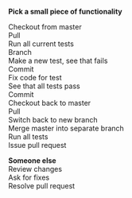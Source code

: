 <b>Pick a small piece of functionality</b>

Checkout from master<br />
Pull<br />
Run all current tests<br />
Branch<br />
Make a new test, see that fails<br />
Commit<br />
Fix code for test<br />
See that all tests pass<br />
Commit<br />
Checkout back to master<br />
Pull<br />
Switch back to new branch<br />
Merge master into separate branch<br />
Run all tests<br />
Issue pull request<br />

<b>Someone else</b><br />
Review changes<br />
Ask for fixes<br />
Resolve pull request<br />
